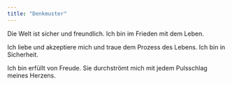 ```yaml
---
title: "Denkmuster"
---
```


Die Welt ist sicher und freundlich. 
Ich bin im Frieden mit dem Leben.

Ich liebe und akzeptiere mich und traue dem Prozess des Lebens.
Ich bin in Sicherheit.

Ich bin erfüllt von Freude. 
Sie durchströmt mich mit jedem Pulsschlag meines Herzens.

